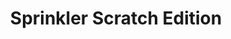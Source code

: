 ---
slug: sprinkler-scratch-edition-139
title: Sprinkler Scratch Edition
description: "Sprinkler Scratch Edition is an exciting online game. Play for free directly in your browser!"
icon: /images/new_mods/Sprinkler Scratch Edition.png
url: https://wowtbc.net/sprunkin/sprinkler-scratch/index.html
previewImage: /images/new_mods/Sprinkler Scratch Edition.png
type: new mods

# SEO配置
seo:
  title: "Sprinkler Scratch Edition - Play Free Online Game | Fun Browser Games"
  description: "Sprinkler Scratch Edition - Play this fun online game for free in your browser. No download required!"
  ogImage: "/images/new_mods/Sprinkler Scratch Edition.png"
  keywords: "sprinkler-scratch-edition-139, online game, browser game, free game, new mods game, play online"

videoUrls:
  - https://www.youtube.com/embed/example1
  - https://www.youtube.com/embed/example2

whyPlay:
  title: "Why Play Sprinkler Scratch Edition?"
  items:
    - "Immersive Gameplay: Sprinkler Scratch Edition offers an engaging and immersive gaming experience that will keep you entertained for hours"
    - "Challenging Levels: Test your skills with increasingly difficult challenges and obstacles"
    - "Beautiful Graphics: Enjoy stunning visuals and smooth animations that bring the game world to life"
    - "Regular Updates: New content and features are added regularly to keep the game fresh and exciting"
    - "Free to Play: Experience all the fun without spending a penny"
    - "Community Features: Connect with other players, share strategies, and compete for high scores"
    - "Cross-Platform: Play on any device with a web browser, no downloads required"

features:
  title: "Key Features of Sprinkler Scratch Edition"
  image: "/images/new_mods/Sprinkler Scratch Edition.png"
  items:
    - "Intuitive Controls: Easy to learn controls make Sprinkler Scratch Edition accessible for players of all skill levels"
    - "Multiple Game Modes: Enjoy various gameplay options that provide different challenges and experiences"
    - "Character Customization: Personalize your gaming experience with unique characters and items"
    - "Achievement System: Complete special tasks to earn rewards and recognition"
    - "Leaderboards: Compete with players worldwide and see who can achieve the highest scores"

characteristics:
  title: "Game Characteristics"
  image: "/images/new_mods/Sprinkler Scratch Edition.png"
  items:
    - "Genre: New mods game with elements of strategy and skill"
    - "Difficulty: Suitable for both casual gamers and those seeking a challenge"
    - "Play Time: Quick sessions or extended gameplay, depending on your preference"
    - "Art Style: Vibrant and engaging visuals that enhance the gaming experience"
    - "Sound Design: Immersive audio that complements the gameplay perfectly"

info: "Sprinkler Scratch Edition is an exciting online game that offers players a unique and engaging gaming experience. With its intuitive controls, stunning visuals, and challenging gameplay, Sprinkler Scratch Edition provides hours of entertainment for players of all ages and skill levels. Whether you're looking for a quick gaming session during a break or an extended play session, Sprinkler Scratch Edition delivers an immersive experience that will keep you coming back for more. The game features multiple levels of increasing difficulty, ensuring that players are constantly challenged as they progress. With regular updates adding new content and features, Sprinkler Scratch Edition remains fresh and exciting, providing endless entertainment options for its growing community of players."

howToPlayIntro: "Welcome to Sprinkler Scratch Edition! This guide will walk you through the basics and help you master the game. Whether you're a beginner or looking to improve your skills, these tips and instructions will enhance your gaming experience."

howToPlaySteps:
  - title: "Getting Started"
    description: "Begin your Sprinkler Scratch Edition adventure by familiarizing yourself with the controls. Use your keyboard or mouse to navigate through the game interface. The tutorial will guide you through the basic mechanics and help you understand the objectives."
  - title: "Understanding the Objectives"
    description: "In Sprinkler Scratch Edition, your main goal is to progress through levels by completing specific objectives. Each level presents unique challenges that require different strategies and approaches."
  - title: "Mastering the Controls"
    description: "Practice using the controls to improve your precision and reaction time. Sprinkler Scratch Edition requires quick reflexes and strategic thinking to overcome obstacles and defeat opponents."
  - title: "Utilizing Power-ups"
    description: "Collect power-ups throughout the game to enhance your abilities and overcome difficult challenges. Each power-up offers unique advantages that can be crucial for success."
  - title: "Developing Strategies"
    description: "As you progress in Sprinkler Scratch Edition, develop effective strategies for different scenarios. Analyze patterns, anticipate challenges, and adapt your approach to maximize your performance."

faq:
  title: "Frequently Asked Questions about Sprinkler Scratch Edition"
  items:
    - question: "Is Sprinkler Scratch Edition free to play?"
      answer: "Yes, Sprinkler Scratch Edition is completely free to play directly in your web browser. No downloads or purchases are required to enjoy the full game experience."
    - question: "Can I play Sprinkler Scratch Edition on mobile devices?"
      answer: "Yes, Sprinkler Scratch Edition is optimized for both desktop and mobile play. You can enjoy the game on any device with a web browser and internet connection."
    - question: "Are there any in-game purchases?"
      answer: "While Sprinkler Scratch Edition is free to play, there may be optional in-game purchases available for cosmetic items or additional features that don't affect core gameplay."
    - question: "How often is Sprinkler Scratch Edition updated?"
      answer: "The developers regularly update Sprinkler Scratch Edition with new content, features, and improvements based on player feedback and game performance."
    - question: "Can I play Sprinkler Scratch Edition offline?"
      answer: "Currently, Sprinkler Scratch Edition requires an internet connection to play as it's a browser-based online game."
    - question: "Is Sprinkler Scratch Edition suitable for children?"
      answer: "Yes, Sprinkler Scratch Edition is designed to be family-friendly and suitable for players of all ages."
    - question: "How do I report bugs or issues?"
      answer: "If you encounter any problems while playing Sprinkler Scratch Edition, you can report them through the game's support page or contact the developers directly through their website."
    - question: "Still Have Questions?"
      answer: "If you have additional questions about Sprinkler Scratch Edition that aren't covered in this FAQ, please visit our support center or contact our customer service team for assistance."
---